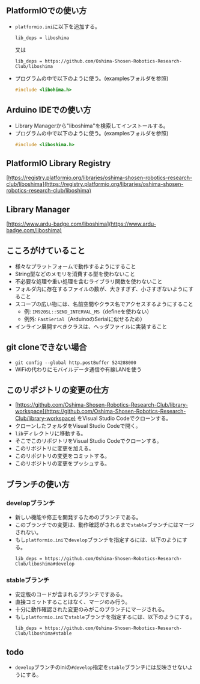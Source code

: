 ## PlatformIOでの使い方

- `platformio.ini`に以下を追加する。
    ```
    lib_deps = liboshima
    ```
    又は
    ```
    lib_deps = https://github.com/Oshima-Shosen-Robotics-Research-Club/liboshima
    ```
- プログラムの中で以下のように使う。(examplesフォルダを参照)
    ```cpp
    #include <libohima.h>
    ```

## Arduino IDEでの使い方

- Library Managerから"liboshima"を検索してインストールする。
- プログラムの中で以下のように使う。(examplesフォルダを参照)
    ```cpp
    #include <liboshima.h>
    ```

## PlatformIO Library Registry

[https://registry.platformio.org/libraries/oshima-shosen-robotics-research-club/liboshima](https://registry.platformio.org/libraries/oshima-shosen-robotics-research-club/liboshima)

## Library Manager

[https://www.ardu-badge.com/liboshima](https://www.ardu-badge.com/liboshima)

## こころがけていること

- 様々なプラットフォームで動作するようにすること
- String型などのメモリを消費する型を使わないこと
- 不必要な処理や重い処理を含むライブラリ関数を使わないこと
- フォルダ内に存在するファイルの数が、大きすぎず、小さすぎないようにすること
- スコープの広い物には、名前空間やクラス名でアクセスするようにすること
    - 例: `IM920SL::SEND_INTERVAL_MS`（defineを使わない）
    - 例外: `FastSerial`（ArduinoのSerialに似せるため）
- インライン展開すべきクラスは、ヘッダファイルに実装すること

## git cloneできない場合

- `git config --global http.postBuffer 524288000`
- WiFiの代わりにモバイルデータ通信や有線LANを使う

## このリポジトリの変更の仕方

- [https://github.com/Oshima-Shosen-Robotics-Research-Club/library-workspace](https://github.com/Oshima-Shosen-Robotics-Research-Club/library-workspace) をVisual Studio Codeでクローンする。
- クローンしたフォルダをVisual Studio Codeで開く。
- `lib`ディレクトリに移動する。
- そこでこのリポジトリをVisual Studio Codeでクローンする。
- このリポジトリに変更を加える。
- このリポジトリの変更をコミットする。
- このリポジトリの変更をプッシュする。

## ブランチの使い方

### developブランチ

- 新しい機能や修正を開発するためのブランチである。
- このブランチでの変更は、動作確認がされるまで`stable`ブランチにはマージされない。
- もし`platformio.ini`で`develop`ブランチを指定するには、以下のようにする。
    ```
    lib_deps = https://github.com/Oshima-Shosen-Robotics-Research-Club/liboshima#develop
    ```

### stableブランチ

- 安定版のコードが含まれるブランチですある。
- 直接コミットすることはなく、マージのみ行う。
- 十分に動作確認された変更のみがこのブランチにマージされる。
- もし`platformio.ini`で`stable`ブランチを指定するには、以下のようにする。
    ```
    lib_deps = https://github.com/Oshima-Shosen-Robotics-Research-Club/liboshima#stable
    ```

## todo

- `develop`ブランチのiniの`#develop`指定を`stable`ブランチには反映させないようにする。